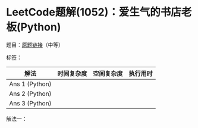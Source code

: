 # LeetCode题解(1052)：爱生气的书店老板(Python)

题目：[原题链接](https://leetcode-cn.com/problems/grumpy-bookstore-owner/)（中等）

标签：

| 解法           | 时间复杂度 | 空间复杂度 | 执行用时 |
| -------------- | ---------- | ---------- | -------- |
| Ans 1 (Python) |            |            |          |
| Ans 2 (Python) |            |            |          |
| Ans 3 (Python) |            |            |          |

解法一：

